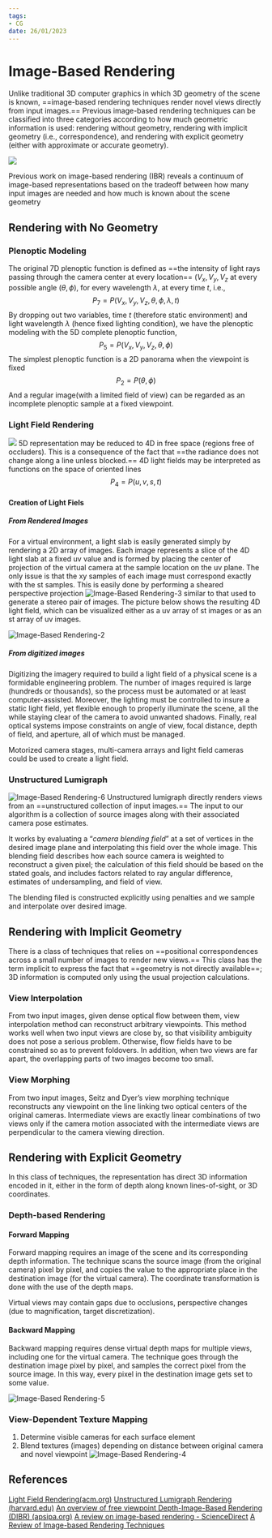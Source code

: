 ```yaml
---
tags:
- CG
date: 26/01/2023
---
```


# Image-Based Rendering

Unlike traditional 3D computer graphics in which 3D geometry of the scene is known, ==image-based rendering techniques render novel views directly from input images.== Previous image-based rendering techniques can be classified into three categories according to how much geometric information is used: rendering without geometry, rendering with implicit geometry (i.e., correspondence), and rendering with explicit geometry (either with approximate or accurate geometry).

![](attachments/Image-Based%20Rendering.png#center%7CCategories%20in%20IBR)

Previous work on image-based rendering (IBR) reveals a continuum of image-based representations based on the tradeoff between how many input images are needed and how much is known about the scene geometry

## Rendering with No Geometry
### Plenoptic Modeling
The original 7D plenoptic function is defined as ==the intensity of light rays passing through the camera center at every location== $(V_{x},V_{y},V_{z}$ at every possible angle $(\theta, \phi)$, for every wavelength $\lambda$, at every time $t$, i.e.,
$$
P_{7} = P(V_{x},V_{y},V_{z},\theta, \phi,\lambda,t)
$$
By dropping out two variables, time $t$ (therefore static environment) and light wavelength $\lambda$ (hence fixed lighting condition), we have the plenoptic modeling with the 5D complete plenoptic function,
$$
P_{5} = P(V_{x},V_{y},V_{z},\theta,\phi)
$$
The simplest plenoptic function is a 2D panorama when the viewpoint is fixed
$$
P_{2} = P(\theta,\phi)
$$
And a regular image(with a limited field of view) can be regarded as an incomplete plenoptic sample at a fixed viewpoint.

### Light Field Rendering
![](attachments/Image-Based%20Rendering-1.png#center%7CRepresentation%20of%20a%20light%20field)
5D representation may be reduced to 4D in free space (regions free of occluders). This is a consequence of the fact that ==the radiance does not change along a line unless blocked.== 4D light fields may be interpreted as functions on the space of oriented lines
$$
P_{4} = P(u,v,s,t)
$$
#### Creation of Light Fiels
##### From Rendered Images
For a virtual environment, a light slab is easily generated simply by rendering a 2D array of images. Each image represents a slice of the 4D light slab at a fixed uv value and is formed by placing the center of projection of the virtual camera at the sample location on the uv plane. The only issue is that the xy samples of each image must correspond exactly with the st samples. This is easily done by performing a sheared perspective projection ![Image-Based Rendering-3](attachments/Image-Based%20Rendering-3.png) similar to that used to generate a stereo pair of images. The picture below shows the resulting 4D light field, which can be visualized either as a uv array of st images or as an st array of uv images.

![Image-Based Rendering-2](attachments/Image-Based%20Rendering-2.png)

##### From digitized images
Digitizing the imagery required to build a light field of a physical scene is a formidable engineering problem. The number of images required is large (hundreds or thousands), so the process must be automated or at least computer-assisted. Moreover, the lighting must be controlled to insure a static light field, yet flexible enough to properly illuminate the scene, all the while staying clear of the camera to avoid unwanted shadows. Finally, real optical systems impose constraints on angle of view, focal distance, depth of field, and aperture, all of which must be managed.

Motorized camera stages, multi-camera arrays and light field cameras could be used to create a light field. 

### Unstructured Lumigraph
![Image-Based Rendering-6](attachments/Image-Based%20Rendering-6.png)
Unstructured lumigraph directly renders views from an ==unstructured collection of input images.== The input to our algorithm is a collection of source images along with their associated camera pose estimates.

It works by evaluating a “*camera blending field*” at a set of vertices in the desired image plane and interpolating this field over the whole image. This blending field describes how each source camera is weighted to reconstruct a given pixel; the calculation of this field should be based on the stated goals, and includes factors related to ray angular difference, estimates of undersampling, and field of view.

The blending filed is constructed explicitly using penalties and we sample and interpolate over desired image. 

## Rendering with Implicit Geometry
There is a class of techniques that relies on ==positional correspondences across a small number of images to render new views.== This class has the term implicit to express the fact that ==geometry is not directly available==; 3D information is computed only using the usual projection calculations.

### View Interpolation
From two input images, given dense optical flow between them, view interpolation method can reconstruct arbitrary viewpoints. This method works well when two input views are close by, so that visibility ambiguity does not pose a serious problem. Otherwise, flow fields have to be constrained so as to prevent foldovers. In addition, when two views are far apart, the overlapping parts of two images become too small.

### View Morphing
From two input images, Seitz and Dyer’s view morphing technique reconstructs any viewpoint on the line linking two optical centers of the original cameras. Intermediate views are exactly linear combinations of two views only if the camera motion associated with the intermediate views are perpendicular to the camera viewing direction.


## Rendering with Explicit Geometry
In this class of techniques, the representation has direct 3D information encoded in it, either in the form of depth along known lines-of-sight, or 3D coordinates.

### Depth-based Rendering
#### Forward Mapping
Forward mapping requires an image of the scene and its corresponding depth information. The technique scans the source image (from the original camera) pixel by pixel, and copies the value to the appropriate place in the destination image (for the virtual camera). The coordinate transformation is done with the use of the depth maps.

Virtual views may contain gaps due to occlusions, perspective changes (due to magnification, target discretization).

#### Backward Mapping
Backward mapping requires dense virtual depth maps for multiple views, including one for the virtual camera. The technique goes through the destination image pixel by pixel, and samples the correct pixel from the source image. In this way, every pixel in the destination image gets set to some value.

![Image-Based Rendering-5](attachments/Image-Based%20Rendering-5.png)


### View-Dependent Texture Mapping
1. Determine visible cameras for each surface element
2. Blend textures (images) depending on distance between original camera and novel viewpoint
![Image-Based Rendering-4](attachments/Image-Based%20Rendering-4.png)

## References
[Light Field Rendering(acm.org)](https://dl.acm.org/doi/pdf/10.1145/237170.237199)
[Unstructured Lumigraph Rendering (harvard.edu)](http://cs.harvard.edu/~sjg/papers/ulr.pdf)
[An overview of free viewpoint Depth-Image-Based Rendering (DIBR) (apsipa.org)](http://www.apsipa.org/proceedings_2010/pdf/APSIPA197.pdf)
[A review on image-based rendering - ScienceDirect](https://www.sciencedirect.com/science/article/pii/S2096579619300051)
[A Review of Image-based Rendering Techniques](https://www.microsoft.com/en-us/research/wp-content/uploads/2016/02/review_image_rendering.pdf)